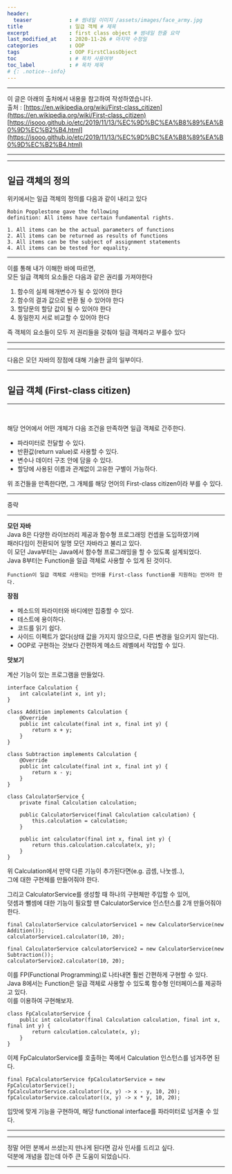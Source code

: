 ```yaml
---
header:
  teaser            : # 썸네일 이미지 /assets/images/face_army.jpg
title               : 일급 객체 # 제목
excerpt             : first class object # 썸네일 한줄 요약
last_modified_at    : 2020-11-26 # 마지막 수정일
categories          : OOP
tags                : OOP FirstClassObject
toc                 : # 목차 사용여부
toc_label           : # 목차 제목
# {: .notice--info}
---
```

---
이 글은 아래의 출처에서 내용을 참고하여 작성하였습니다.  
출처 : [https://en.wikipedia.org/wiki/First-class_citizen](https://en.wikipedia.org/wiki/First-class_citizen)  
[https://isooo.github.io/etc/2019/11/13/%EC%9D%BC%EA%B8%89%EA%B0%9D%EC%B2%B4.html](https://isooo.github.io/etc/2019/11/13/%EC%9D%BC%EA%B8%89%EA%B0%9D%EC%B2%B4.html)


---
---

## 일급 객체의 정의

위키에서는 일급 객체의 정의를 다음과 같이 내리고 있다  

```
Robin Popplestone gave the following  
definition: All items have certain fundamental rights.

1. All items can be the actual parameters of functions
2. All items can be returned as results of functions
3. All items can be the subject of assignment statements
4. All items can be tested for equality.
```

---

이를 통해 내가 이해한 바에 따르면,  
모든 일급 객체의 요소들은 다음과 같은 권리를 가져야한다

1. 함수의 실제 매개변수가 될 수 있어야 한다
2. 함수의 결과 값으로 반환 될 수 있어야 한다
3. 할당문의 할당 값이 될 수 있어야 한다
4. 동일한지 서로 비교할 수 있어야 한다

즉 객체의 요소들이 모두 저 권리들을 갖춰야 일급 객체라고 부를수 있다

---
---

다음은 모던 자바의 장점에 대해 기술한 글의 일부이다.

---

## 일급 객체 (First-class citizen)

---

<br>

해당 언어에서 어떤 개체가 다음 조건을 만족하면 일급 객체로 간주한다.  

 * 파라미터로 전달할 수 있다.
 * 반환값(return value)로 사용할 수 있다.
 * 변수나 데이터 구조 안에 담을 수 있다.
 * 할당에 사용된 이름과 관계없이 고유한 구별이 가능하다.

위 조건들을 만족한다면,
그 개체를 해당 언어의 First-class citizen이라 부를 수 있다.

---

중략

---

**모던 자바**  
Java 8은 다양한 라이브러리 제공과 함수형 프로그래밍 컨셉을 도입하였기에  
패러다임이 전환되어 일명 모던 자바라고 불리고 있다.  
이 모던 Java부터는 Java에서 함수형 프로그래밍을 할 수 있도록 설계되었다.  
Java 8부터는 Function을 일급 객체로 사용할 수 있게 된 것이다.  

`Function이 일급 객체로 사용되는 언어를 First-class function를 지원하는 언어라 한다.`  


**장점**  
 * 메소드의 파라미터와 바디에만 집중할 수 있다.
 * 테스트에 용이하다.
 * 코드를 읽기 쉽다.
 * 사이드 이펙트가 없다(상태 값을 가지지 않으므로, 다른 변경을 일으키지 않는다).
 * OOP로 구현하는 것보다 간편하게 메소드 레벨에서 작업할 수 있다.

**맛보기**

계산 기능이 있는 프로그램을 만들었다.
```
interface Calculation {
    int calculate(int x, int y);
}

class Addition implements Calculation {
    @Override
    public int calculate(final int x, final int y) {
        return x + y;
    }
}

class Subtraction implements Calculation {
    @Override
    public int calculate(final int x, final int y) {
        return x - y;
    }
}
```

```
class CalculatorService {
    private final Calculation calculation;

    public CalculatorService(final Calculation calculation) {
        this.calculation = calculation;
    }

    public int calculator(final int x, final int y) {
        return this.calculation.calculate(x, y);
    }
}
```

위 Calculation에서 만약 다른 기능이 추가된다면(e.g. 곱셈, 나눗셈..),  
그에 대한 구현체를 만들어줘야 한다.  

그리고 CalculatorService를 생성할 때 하나의 구현체만 주입할 수 있어,  
덧셈과 뺄셈에 대한 기능이 필요할 땐 CalculatorService 인스턴스를 2개 만들어줘야 한다.

```
final CalculatorService calculatorService1 = new CalculatorService(new Addition());
calculatorService1.calculator(10, 20);

final CalculatorService calculatorService2 = new CalculatorService(new Subtraction());
calculatorService2.calculator(10, 20);
```

이를 FP(Functional Programming)로 나타내면 훨씬 간편하게 구현할 수 있다.  
Java 8에서는 Function은 일급 객체로 사용할 수 있도록 함수형 인터페이스를 제공하고 있다.  
이를 이용하여 구현해보자.

```
class FpCalculatorService {
    public int calculator(final Calculation calculation, final int x, final int y) {
        return calculation.calculate(x, y);
    }
}
```

이제 FpCalculatorService를 호출하는 쪽에서 Calculation 인스턴스를 넘겨주면 된다.

```
final FpCalculatorService fpCalculatorService = new FpCalculatorService();
fpCalculatorService.calculator((x, y) -> x - y, 10, 20);
fpCalculatorService.calculator((x, y) -> x * y, 10, 20);    
```
입맛에 맞게 기능을 구현하여, 해당 functional interface를 파라미터로 넘겨줄 수 있다.

---
---

정말 어떤 분께서 쓰셨는지 만나게 된다면 감사 인사를 드리고 싶다.  
덕분에 개념을 잡는데 아주 큰 도움이 되었습니다.

---
